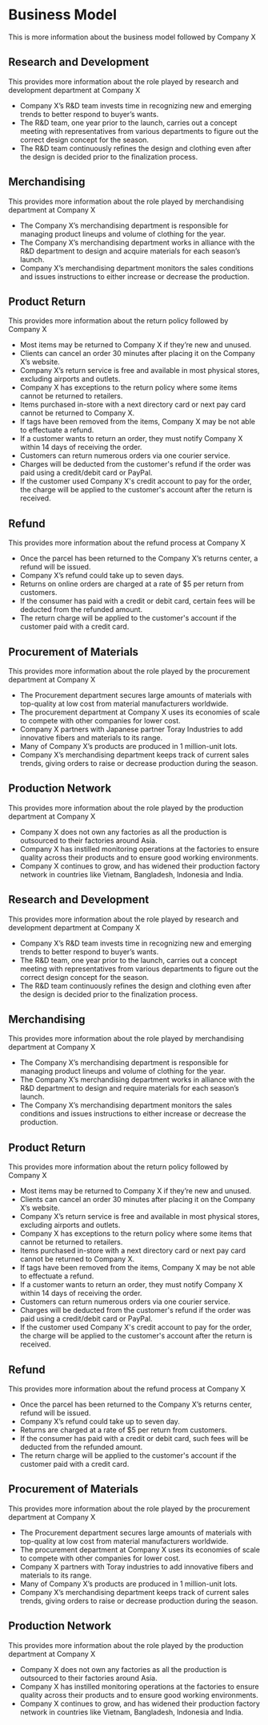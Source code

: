 # Business Model

This is more information about the business model followed by Company X

## Research and Development

This provides more information about the role played by research and development department at Company X

- Company X’s R&D team invests time in recognizing new and emerging trends to better respond to buyer’s wants.
- The R&D team, one year prior to the launch, carries out a concept meeting with representatives from various departments to figure out the correct design concept for the season.
- The R&D team continuously refines the design and clothing even after the design is decided prior to the finalization process.

## Merchandising

This provides more information about the role played by merchandising department at Company X

- The Company X’s merchandising department is responsible for managing product lineups and volume of clothing for the year.
- The Company X’s merchandising department works in alliance with the R&D department to design and acquire materials for each season’s launch.
- Company X’s merchandising department monitors the sales conditions and issues instructions to either increase or decrease the production.

## Product Return

This provides more information about the return policy followed by Company X

- Most items may be returned to Company X if they’re new and unused.
- Clients can cancel an order 30 minutes after placing it on the Company X’s website.
- Company X’s return service is free and available in most physical stores, excluding airports and outlets.
- Company X has exceptions to the return policy where some items cannot be returned to retailers.
- Items purchased in-store with a next directory card or next pay card cannot be returned to Company X.
- If tags have been removed from the items, Company X may be not able to effectuate a refund.
- If a customer wants to return an order, they must notify Company X within 14 days of receiving the order.
- Customers can return numerous orders via one courier service.
- Charges will be deducted from the customer's refund if the order was paid using a credit/debit card or PayPal.
- If the customer used Company X's credit account to pay for the order, the charge will be applied to the customer's account after the return is received.

## Refund

This provides more information about the refund process at Company X

- Once the parcel has been returned to the Company X’s returns center, a refund will be issued.
- Company X’s refund could take up to seven days.
- Returns on online orders are charged at a rate of $5 per return from customers.
- If the consumer has paid with a credit or debit card, certain fees will be deducted from the refunded amount.
- The return charge will be applied to the customer's account if the customer paid with a credit card.

## Procurement of Materials

This provides more information about the role played by the procurement department at Company X

- The Procurement department secures large amounts of materials with top-quality at low cost from material manufacturers worldwide.
- The procurement department at Company X uses its economies of scale to compete with other companies for lower cost.
- Company X partners with Japanese partner Toray Industries to add innovative fibers and materials to its range.
- Many of Company X’s products are produced in 1 million-unit lots.
- Company X’s merchandising department keeps track of current sales trends, giving orders to raise or decrease production during the season.

## Production Network

This provides more information about the role played by the production department at Company X

- Company X does not own any factories as all the production is outsourced to their factories around Asia.
- Company X has instilled monitoring operations at the factories to ensure quality across their products and to ensure good working environments.
- Company X continues to grow, and has widened their production factory network in countries like Vietnam, Bangladesh, Indonesia and India.

## Research and Development

This provides more information about the role played by research and development department at Company X

- Company X’s R&D team invests time in recognizing new and emerging trends to better respond to buyer’s wants.
- The R&D team, one year prior to the launch, carries out a concept meeting with representatives from various departments to figure out the correct design concept for the season.
- The R&D team continuously refines the design and clothing even after the design is decided prior to the finalization process.

## Merchandising

This provides more information about the role played by merchandising department at Company X

- The Company X’s merchandising department is responsible for managing product lineups and volume of clothing for the year.
- The Company X’s merchandising department works in alliance with the R&D department to design and require materials for each season’s launch.
- The Company X’s merchandising department monitors the sales conditions and issues instructions to either increase or decrease the production.

## Product Return

This provides more information about the return policy followed by Company X

- Most items may be returned to Company X if they’re new and unused.
- Clients can cancel an order 30 minutes after placing it on the Company X’s website.
- Company X’s return service is free and available in most physical stores, excluding airports and outlets.
- Company X has exceptions to the return policy where some items that cannot be returned to retailers.
- Items purchased in-store with a next directory card or next pay card cannot be returned to Company X.
- If tags have been removed from the items, Company X may be not able to effectuate a refund.
- If a customer wants to return an order, they must notify Company X within 14 days of receiving the order.
- Customers can return numerous orders via one courier service.
- Charges will be deducted from the customer's refund if the order was paid using a credit/debit card or PayPal.
- If the customer used Company X's credit account to pay for the order, the charge will be applied to the customer's account after the return is received.

## Refund

This provides more information about the refund process at Company X

- Once the parcel has been returned to the Company X’s returns center, refund will be issued.
- Company X’s refund could take up to seven day.
- Returns are charged at a rate of $5 per return from customers.
- If the consumer has paid with a credit or debit card, such fees will be deducted from the refunded amount.
- The return charge will be applied to the customer's account if the customer paid with a credit card.

## Procurement of Materials

This provides more information about the role played by the procurement department at Company X

- The Procurement department secures large amounts of materials with top-quality at low cost from material manufacturers worldwide.
- The procurement department at Company X uses its economies of scale to compete with other companies for lower cost.
- Company X partners with Toray industries to add innovative fibers and materials to its range.
- Many of Company X’s products are produced in 1 million-unit lots.
- Company X’s merchandising department keeps track of current sales trends, giving orders to raise or decrease production during the season.

## Production Network

This provides more information about the role played by the production department at Company X

- Company X does not own any factories as all the production is outsourced to their factories around Asia.
- Company X has instilled monitoring operations at the factories to ensure quality across their products and to ensure good working environments.
- Company X continues to grow, and has widened their production factory network in countries like Vietnam, Bangladesh, Indonesia and India.